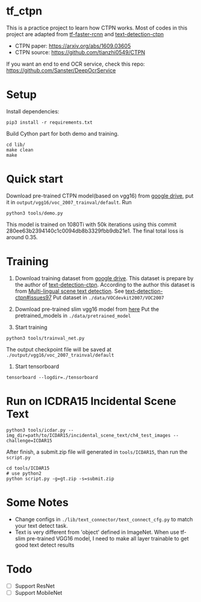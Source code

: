 # tf_ctpn

This is a practice project to learn how CTPN works. Most of codes in this project are adapted from
[tf-faster-rcnn](https://github.com/endernewton/tf-faster-rcnn) and [text-detection-ctpn](https://github.com/eragonruan/text-detection-ctpn)

- CTPN paper: https://arxiv.org/abs/1609.03605
- CTPN source: https://github.com/tianzhi0549/CTPN

If you want an end to end OCR service, check this repo: https://github.com/Sanster/DeepOcrService

# Setup
Install dependencies:
```
pip3 install -r requirements.txt
```

Build Cython part for both demo and training.
```
cd lib/
make clean
make
```

# Quick start
Download pre-trained CTPN model(based on vgg16) from [google drive](https://drive.google.com/open?id=1Cu3qomZFdH_TUkqeFkwtyA6OD_6BRkuR), put it in `output/vgg16/voc_2007_trainval/default`.
Run 
```
python3 tools/demo.py
```

This model is trained on 1080Ti with 50k iterations using this commit 280ee63b2394140c1c0094db8b3329fbb9db21e1.
The final total loss is around 0.35.

# Training
1. Download training dataset from [google drive](https://drive.google.com/open?id=16g1wq2PAqMfDXzim-GB7AK9MBmPIGxQb). This dataset is prepare by the author of [text-detection-ctpn](https://github.com/eragonruan/text-detection-ctpn).
According to the author this dataset is from [Multi-lingual scene text detection](http://rrc.cvc.uab.es/?ch=8&com=downloads).
See [text-detection-ctpn#issues97](https://github.com/eragonruan/text-detection-ctpn/issues/97)
Put dataset in `./data/VOCdevkit2007/VOC2007`

1. Download pre-trained slim vgg16 model from [here](https://github.com/tensorflow/models/tree/master/research/slim#pre-trained-models)
Put the pretrained_models in `./data/pretrained_model`

1. Start training
```
python3 tools/trainval_net.py
```
The output checkpoint file will be saved at `./output/vgg16/voc_2007_trainval/default`

1. Start tensorboard
```
tensorboard --logdir=./tensorboard
```

# Run on ICDRA15 Incidental Scene Text
```
python3 tools/icdar.py --img_dir=path/to/ICDAR15/incidental_scene_text/ch4_test_images --challenge=ICDAR15
```

After finish, a submit.zip file will generated in `tools/ICDAR15`, than run the `script.py`

```
cd tools/ICDAR15
# use python2
python script.py -g=gt.zip -s=submit.zip
```

# Some Notes
- Change configs in `./lib/text_connector/text_connect_cfg.py` to match your text detect task.
- Text is very different from 'object' defined in ImageNet. When use tf-slim pre-trained VGG16 model, I need to
make all layer trainable to get good text detect results

# Todo
- [ ] Support ResNet
- [ ] Support MobileNet
